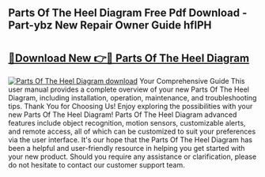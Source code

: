 ## Parts Of The Heel Diagram Free Pdf Download - Part-ybz New Repair Owner Guide hflPH

# <h2><a href="http://dfrzkng.blite.top/?on=Parts+Of+The+Heel+Diagram">🔗Download New 👉🔴 Parts Of The Heel Diagram</a></h2>

[![Parts Of The Heel Diagram download](https://i.imgur.com/lujVjoI.png)](http://dfrzkng.blite.top/?on=Parts+Of+The+Heel+Diagram)
Your Comprehensive Guide This user manual provides a complete overview of your new Parts Of The Heel Diagram, including installation, operation, maintenance, and troubleshooting tips. Thank You for Choosing Us! Enjoy exploring the possibilities with your new Parts Of The Heel Diagram! Parts Of The Heel Diagram advanced features include object recognition, motion sensors, customizable alerts, and remote access, all of which can be customized to suit your preferences via the user interface. It's our hope that the Parts Of The Heel Diagram has been a helpful and user-friendly resource in helping you get started with your new product. Should you require any assistance or clarification, please do not hesitate to contact our customer support team.
